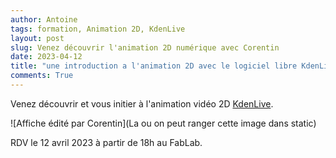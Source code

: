```yaml
---
author: Antoine
tags: formation, Animation 2D, KdenLive
layout: post
slug: Venez découvrir l'animation 2D numérique avec Corentin
date: 2023-04-12
title: "une introduction a l'animation 2D avec le logiciel libre KdenLive"
comments: True
---
```

Venez découvrir et vous initier à l'animation vidéo 2D [KdenLive](https://kdenlive.org/fr/).

![Affiche édité par Corentin](La ou on peut ranger cette image dans static)

RDV le 12 avril 2023 à partir de 18h au FabLab.
